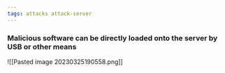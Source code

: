 ```yaml
---
tags: attacks attack-server
---
```


### Malicious software can be directly loaded onto the server by USB or other means

![[Pasted image 20230325190558.png]]